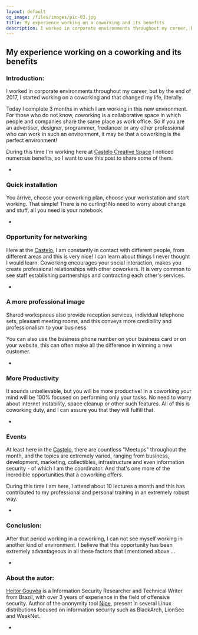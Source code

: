 ```yaml
---
layout: default
og_image: /files/images/pic-03.jpg
title: My experience working on a coworking and its benefits
description: I worked in corporate environments throughout my career, but by the end of 2017, I started working on a coworking and that changed my life, literally.
---
```


## My experience working on a coworking and its benefits

### Introduction:

I worked in corporate environments throughout my career, but by the end of 2017, I started working on a coworking and that changed my life, literally.

Today I complete 3 months in which I am working in this new environment. For those who do not know, coworking is a collaborative space in which people and companies share the same place as work office. So if you are an advertiser, designer, programmer, freelancer or any other professional who can work in such an environment, it may be that a coworking is the perfect environment!

During this time I'm working here at [Castelo Creative Space](https://castelocreativespace.com.br) I noticed numerous benefits, so I want to use this post to share some of them.

-

### Quick installation

You arrive, choose your coworking plan, choose your workstation and start working. That simple!
There is no curling! No need to worry about change and stuff, all you need is your notebook.

-

### Opportunity for networking

Here at the [Castelo](https://castelocreativespace.com.br), I am constantly in contact with different people, from different areas and this is very nice! I can learn about things I never thought I would learn.
Coworking encourages your social interaction, makes you create professional relationships with other coworkers. It is very common to see staff establishing partnerships and contracting each other's services.

-

### A more professional image

Shared workspaces also provide reception services, individual telephone sets, pleasant meeting rooms, and this conveys more credibility and professionalism to your business.

You can also use the business phone number on your business card or on your website, this can often make all the difference in winning a new customer.

-

### More Productivity

It sounds unbelievable, but you will be more productive! In a coworking your mind will be 100% focused on performing only your tasks. No need to worry about internet instability, space cleanup or other such features. All of this is coworking duty, and I can assure you that they will fulfill that.

-

### Events

At least here in the [Castelo](https://castelocreativespace.com.br), there are countless "Meetups" throughout the month, and the topics are extremely varied, ranging from business, development, marketing,
collectibles, infrastructure and even information security - of which I am the coordinator. And that's one more of the incredible opportunities that a coworking offers.

During this time I am here, I attend about 10 lectures a month and this has contributed to my professional and personal training in an extremely robust way.

-

### Conclusion:

After that period working in a coworking, I can not see myself working in another kind of environment.
I believe that this opportunity has been extremely advantageous in all these factors that I mentioned above ...

-

### About the autor:

[Heitor Gouvêa](https://heitorgouvea.me) is a Information Security Researcher and Technical Writer from Brazil, with over 3 years of experience in the field of offensive security. Author of the anonymity tool [Nipe](https://github.com/GouveaHeitor/nipe), present in several Linux distributions focused on information security such as BlackArch, LionSec and WeakNet.

-
